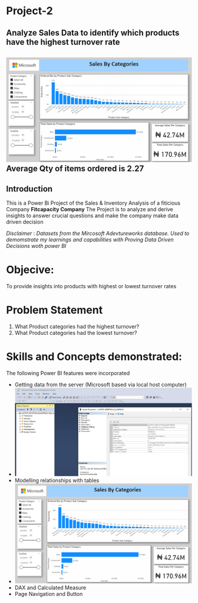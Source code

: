 # Project-2
## Analyze Sales Data to identify which products have the highest turnover rate
![](all_sales_by_category.png)
Average Qty of items ordered is 2.27
---
## Introduction
This is a Power Bi Project of the Sales & Inventory Analysis of a fiticious Company **Fitcapacity Company**
The Project is to analyze and derive insights to answer crucial questions and make 
the company make data driven decision

_Disclaimer_ : _Datasets from the Mircosoft Adevtureworks database. Used to demomstrate my learnings and capabilities
with Proving Data Driven Decisions woth power BI_

# Objecive:
To provide insights into products with highest or lowest turnover rates

# Problem Statement
1. What Product categories had the highest turnover?
2. What Product categories had the lowest turnover?

# Skills and Concepts demonstrated:
The following Power BI features were incorporated
- Getting data from the server (Microsoft based via local host computer)
- ![](server_data.png)
- Modelling relationships with tables
- ![](all_sales_by_category.png)
- DAX and Calculated Measure
- Page Navigation and Button
